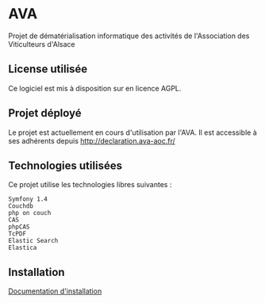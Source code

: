 AVA
===

Projet de dématérialisation informatique des activités de l'Association des Viticulteurs d'Alsace

License utilisée
----------------

Ce logiciel est mis à disposition sur en licence AGPL.

Projet déployé
---------------

Le projet est actuellement en cours d'utilisation par l'AVA. Il est accessible à ses adhérents depuis http://declaration.ava-aoc.fr/

Technologies utilisées
----------------------

Ce projet utilise les technologies libres suivantes :

    Symfony 1.4
    Couchdb
    php on couch
    CAS
    phpCAS
    TcPDF
    Elastic Search
    Elastica

Installation
------------

[Documentation d'installation](https://github.com/24eme/ava/blob/master/doc/Installation.md "Documentation d'installation")
